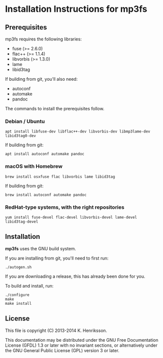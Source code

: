 # Installation Instructions for mp3fs

## Prerequisites

mp3fs requires the following libraries:

- fuse (\>= 2.6.0)
- flac++ (\>= 1.1.4)
- libvorbis (\>= 1.3.0)
- lame
- libid3tag

If building from git, you'll also need:

- autoconf
- automake
- pandoc

The commands to install the prerequisites follow.

### Debian / Ubuntu

    apt install libfuse-dev libflac++-dev libvorbis-dev libmp3lame-dev libid3tag0-dev

If building from git:

    apt install autoconf automake pandoc

### macOS with Homebrew

    brew install osxfuse flac libvorbis lame libid3tag

If building from git:

    brew install autoconf automake pandoc

### RedHat-type systems, with the right repositories

    yum install fuse-devel flac-devel libvorbis-devel lame-devel libid3tag-devel

## Installation

**mp3fs** uses the GNU build system.

If you are installing from git, you'll need to first run:

    ./autogen.sh

If you are downloading a release, this has already been done for you.

To build and install, run:

    ./configure
    make
    make install

## License

This file is copyright (C) 2013-2014 K. Henriksson.

This documentation may be distributed under the GNU Free Documentation License
(GFDL) 1.3 or later with no invariant sections, or alternatively under the GNU
General Public License (GPL) version 3 or later.
